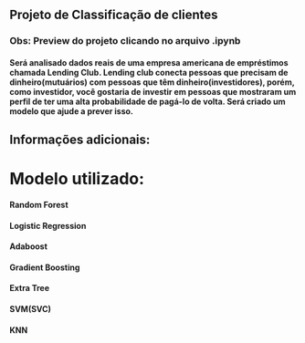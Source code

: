 ## Projeto de Classificação de clientes
### Obs: Preview do projeto clicando no arquivo .ipynb


#### Será analisado dados reais de uma empresa americana de empréstimos chamada Lending Club. Lending club conecta pessoas que precisam de dinheiro(mutuários) com pessoas que têm dinheiro(investidores), porém, como investidor, você gostaria de investir em pessoas que mostraram um perfil de ter uma alta probabilidade de pagá-lo de volta. Será criado um modelo que ajude a prever isso.

## Informações adicionais:
# Modelo utilizado: 
#### Random Forest
#### Logistic Regression
#### Adaboost
#### Gradient Boosting
#### Extra Tree
#### SVM(SVC)
#### KNN

